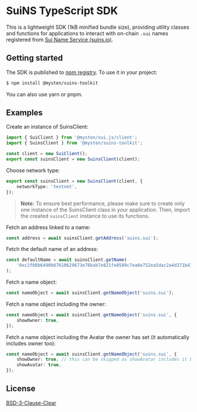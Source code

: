 # SuiNS TypeScript SDK

This is a lightweight SDK (1kB minified bundle size), providing utility classes and functions for
applications to interact with on-chain `.sui` names registered from
[Sui Name Service (suins.io)](https://suins.io).

## Getting started

The SDK is published to [npm registry](https://www.npmjs.com/package/@mysten/suins-toolkit). To use
it in your project:

```bash
$ npm install @mysten/suins-toolkit
```

You can also use yarn or pnpm.

## Examples

Create an instance of SuinsClient:

```typescript
import { SuiClient } from '@mysten/sui.js/client';
import { SuinsClient } from '@mysten/suins-toolkit';

const client = new SuiClient();
export const suinsClient = new SuinsClient(client);
```

Choose network type:

```typescript
export const suinsClient = new SuinsClient(client, {
	networkType: 'testnet',
});
```

> **Note:** To ensure best performance, please make sure to create only one instance of the
> SuinsClient class in your application. Then, import the created `suinsClient` instance to use its
> functions.

Fetch an address linked to a name:

```typescript
const address = await suinsClient.getAddress('suins.sui');
```

Fetch the default name of an address:

```typescript
const defaultName = await suinsClient.getName(
	'0xc2f08b6490b87610629673e76bab7e821fe8589c7ea6e752ea5dac2a4d371b41',
);
```

Fetch a name object:

```typescript
const nameObject = await suinsClient.getNameObject('suins.sui');
```

Fetch a name object including the owner:

```typescript
const nameObject = await suinsClient.getNameObject('suins.sui', {
	showOwner: true,
});
```

Fetch a name object including the Avatar the owner has set (it automatically includes owner too):

```typescript
const nameObject = await suinsClient.getNameObject('suins.sui', {
	showOwner: true, // this can be skipped as showAvatar includes it by default
	showAvatar: true,
});
```

## License

[BSD-3-Clause-Clear](https://github.com/SuiNSdapp/toolkit/blob/main/LICENSE)
